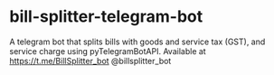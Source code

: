 # bill-splitter-telegram-bot
A telegram bot that splits bills with goods and service tax (GST),  and service charge using pyTelegramBotAPI.
Available at https://t.me/BillSplitter_bot @billsplitter_bot
